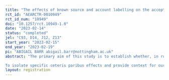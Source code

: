 ```yaml
---
title: "The effects of known source and account labelling on the acceptability of saving by wives in Zambia"
rct_id: "AEARCTR-0010949"
rct_id_num: "10949"
doi: "10.1257/rct.10949-1.0"
date: "2023-02-14"
status: "completed"
jel: "C93, D14, J12, Z13"
start_year: "2023-02-15"
end_year: "2023-02-19"
pi: "ABIGAIL BARR abigail.barr@nottingham.ac.uk"
abstract: "The primary aim of this study is to establish whether, in rural Zambia, a wife saving in secret from her husband is more socially acceptable and less likely to be viewed as justifiable grounds for her being beaten by her husband if (1) the source of the money being saved is known to be her business and (2) the money is being saved into an account that is explicitly linked to her business. To investigate these issues, we will conduct a survey experiment involving 180 participants, 90 females, 90 males, who are members of savings groups in Luapula Province, Zambia.
To isolate specific ceteris paribus effects and provide context for our findings, we will also investigate the social acceptability of husbands saving in secret from their wives under the same set of scenarios and both wives and husbands saving and telling their spouses about the savings under the same set of scenarios.  "
layout: registration
---
```


